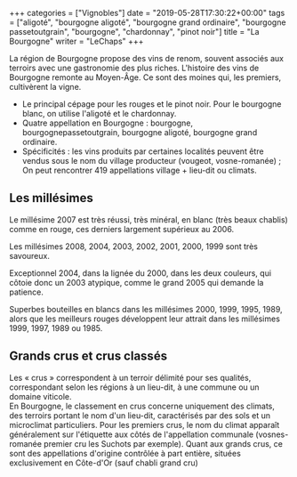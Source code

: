 +++
categories = ["Vignobles"]
date = "2019-05-28T17:30:22+00:00"
tags = ["aligoté", "bourgogne aligoté", "bourgogne grand ordinaire", "bourgogne passetoutgrain", "bourgogne", "chardonnay", "pinot noir"] 
title = "La Bourgogne"
writer = "LeChaps"
+++

La région de Bourgogne propose des vins de renom, souvent associés aux terroirs avec une gastronomie des plus riches. L'histoire des vins de Bourgogne remonte au Moyen-Âge. Ce sont des moines qui, les premiers, cultivèrent la vigne.

* Le principal cépage pour les rouges et le pinot noir. Pour le bourgogne blanc, on utilise l'aligoté et le chardonnay.
* Quatre appellation en Bourgogne : bourgogne, bourgognepassetoutgrain, bourgogne aligoté, bourgogne grand ordinaire.
* Spécificités : les vins produits par certaines localités peuvent être vendus sous le nom du village producteur (vougeot, vosne-romanée) ; On peut rencontrer 419 appellations village + lieu-dit ou climats.

## Les millésimes

Le millésime 2007 est très réussi, très minéral, en blanc (très beaux chablis) comme en rouge, ces derniers largement supérieux au 2006.  

Les millésimes 2008, 2004, 2003, 2002, 2001, 2000, 1999 sont très savoureux.  

Exceptionnel 2004, dans la lignée du 2000, dans les deux couleurs, qui côtoie donc un 2003 atypique, comme le grand 2005 qui demande la patience.  

Superbes bouteilles en blancs dans les millésimes 2000, 1999, 1995, 1989, alors que les meilleurs rouges développent leur attrait dans les millésimes 1999, 1997, 1989 ou 1985.

## Grands crus et crus classés

Les « crus » correspondent à un terroir délimité pour ses qualités, correspondant selon les régions à un lieu-dit, à une commune ou un domaine viticole.  
En Bourgogne, le classement en crus concerne uniquement des climats, des terroirs portant le nom d'un lieu-dit, caractérisés par des sols et un microclimat particuliers. Pour les premiers crus, le nom du climat apparaît généralement sur l'étiquette aux côtés de l'appellation communale (vosnes-romanée premier cru les Suchots par exemple). Quant aux grands crus, ce sont des appellations d'origine contrôlée à part entière, situées exclusivement en Côte-d'Or (sauf chabli grand cru)
